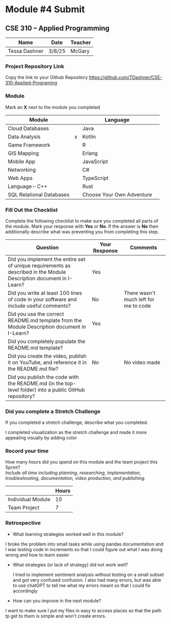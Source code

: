 # Module #4 Submit
## CSE 310 – Applied Programming

|Name|Date|Teacher|
|-|-|-|
|Tessa Dashner |3/8/25 |McGary |

### Project Repository Link
Copy the link to your Github Repository https://github.com/TDashner/CSE-310-Applied-Programing

### Module
Mark an **X** next to the module you completed

|Module                   | |Language                  | |
|-------------------------|-|--------------------------|-|
|Cloud Databases          | | Java                     | |
|Data Analysis            |x | Kotlin                   | |
|Game Framework           | | R                        | |
|GIS Mapping              | | Erlang                   | |
|Mobile App               | | JavaScript               | |
|Networking               | | C#                       | |
|Web Apps                 | | TypeScript               | |
|Language – C++           | | Rust                     | |
|SQL Relational Databases | |Choose Your Own Adventure | |

### Fill Out the Checklist
Complete the following checklist to make sure you completed all parts of the module.  Mark your response with **Yes** or **No**.  If the answer is **No** then additionally describe what was preventing you from completing this step.

|Question                                                                                         |Your Response|Comments|
|--------------------------------------------------------------------------------------------------------------------|-|-|
|Did you implement the entire set of unique requirements as described in the Module Description document in I-Learn? |Yes | |
|Did you write at least 100 lines of code in your software and include useful comments?                              | No| There wasn't much left for me to code|
|Did you use the correct README.md template from the Module Description document in I-Learn?                         | Yes| |
|Did you completely populate the README.md template?                                                                 | | |
|Did you create the video, publish it on YouTube, and reference it in the README.md file?                            |No | No video made|
|Did you publish the code with the README.md (in the top-level folder) into a public GitHub repository?              | | |
 

### Did you complete a Stretch Challenge 
If you completed a stretch challenge, describe what you completed.

I completed visualization as the stretch challenge and made it more appealing visually by adding color

### Record your time
How many hours did you spend on this module and the team project this Sprint?  
*Include all time including planning, researching, implementation, troubleshooting, documentation, video production, and publishing.*

|              |Hours|
|------------------|-|
|Individual Module | 10|
|Team Project      |7|

### Retrospective
- What learning strategies worked well in this module?
<!-- Response Here -->
  I broke the problem into small tasks while using pandas documentation and I was testing code in increments so that I could figure out what I was doing wrong and how to learn easier

- What strategies (or lack of strategy) did not work well?
  <!-- Response Here -->
  I tried to implement sentiment analysis without testing on a small subset and got very confused confusion. I also had many errors, but was able to use chatGPT to tell me what my errors meant so that I could fix accordingly

- How can you improve in the next module?
  <!-- Response Here -->

I want to make sure I put my files in easy to access places so that the path tp get to them is simple and won't create errors.


<!-- Create this Markdown to a PDF and submit it. In visual studio code you can convert this to a pdf with any one of the extensions. -->